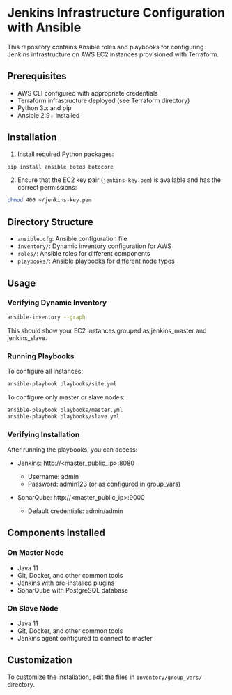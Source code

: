 # Jenkins Infrastructure Configuration with Ansible

This repository contains Ansible roles and playbooks for configuring Jenkins infrastructure on AWS EC2 instances provisioned with Terraform.

## Prerequisites

- AWS CLI configured with appropriate credentials
- Terraform infrastructure deployed (see Terraform directory)
- Python 3.x and pip
- Ansible 2.9+ installed

## Installation

1. Install required Python packages:

```bash
pip install ansible boto3 botocore
```

2. Ensure that the EC2 key pair (`jenkins-key.pem`) is available and has the correct permissions:

```bash
chmod 400 ~/jenkins-key.pem
```

## Directory Structure

- `ansible.cfg`: Ansible configuration file
- `inventory/`: Dynamic inventory configuration for AWS
- `roles/`: Ansible roles for different components
- `playbooks/`: Ansible playbooks for different node types

## Usage

### Verifying Dynamic Inventory

```bash
ansible-inventory --graph
```

This should show your EC2 instances grouped as jenkins_master and jenkins_slave.

### Running Playbooks

To configure all instances:

```bash
ansible-playbook playbooks/site.yml
```

To configure only master or slave nodes:

```bash
ansible-playbook playbooks/master.yml
ansible-playbook playbooks/slave.yml
```

### Verifying Installation

After running the playbooks, you can access:

- Jenkins: http://<master_public_ip>:8080
  - Username: admin
  - Password: admin123 (or as configured in group_vars)

- SonarQube: http://<master_public_ip>:9000
  - Default credentials: admin/admin

## Components Installed

### On Master Node
- Java 11
- Git, Docker, and other common tools
- Jenkins with pre-installed plugins
- SonarQube with PostgreSQL database

### On Slave Node
- Java 11
- Git, Docker, and other common tools
- Jenkins agent configured to connect to master

## Customization

To customize the installation, edit the files in `inventory/group_vars/` directory.